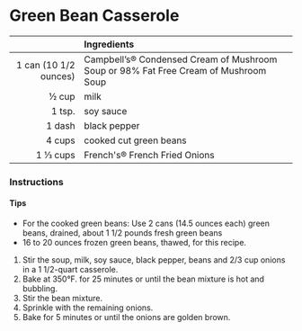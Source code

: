 # Green Bean Casserole

| | Ingredients |
|-----:|:-----|
| 1 can (10 1/2 ounces) | Campbell’s® Condensed Cream of Mushroom Soup or 98% Fat Free Cream of Mushroom Soup
| &frac12; cup | milk
| 1 tsp. | soy sauce
| 1 dash | black pepper
| 4 cups | cooked cut green beans
| 1 &frac13; cups | French's® French Fried Onions
### Instructions
#### Tips
* For the cooked green beans: Use 2 cans (14.5 ounces each) green beans, drained, about 1 1/2 pounds fresh green beans 
* 16 to 20 ounces frozen green beans, thawed, for this recipe.

1. Stir the soup, milk, soy sauce, black pepper, beans and 2/3 cup onions in a 1 1/2-quart casserole.
2. Bake at 350°F. for 25 minutes or until the bean mixture is hot and bubbling.
3. Stir the bean mixture.
4. Sprinkle with the remaining onions.
5. Bake for 5 minutes or until the onions are golden brown.